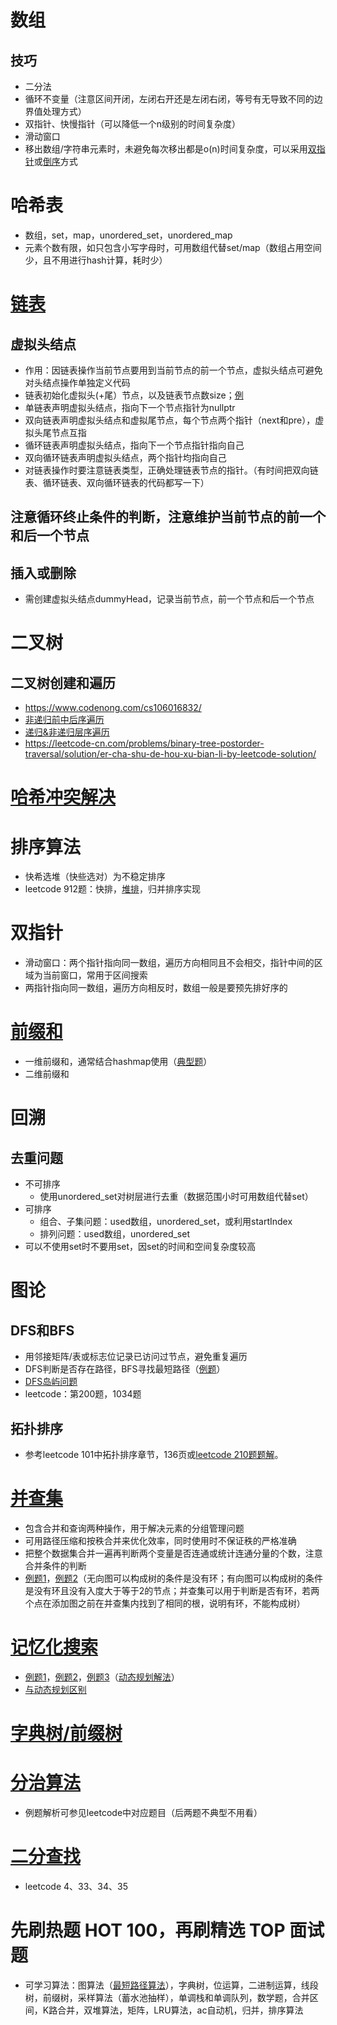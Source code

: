 # 数组
## 技巧
* 二分法
* 循环不变量（注意区间开闭，左闭右开还是左闭右闭，等号有无导致不同的边界值处理方式）
* 双指针、快慢指针（可以降低一个n级别的时间复杂度）
* 滑动窗口
* 移出数组/字符串元素时，未避免每次移出都是o(n)时间复杂度，可以采用[双指针](https://programmercarl.com/0027.%E7%A7%BB%E9%99%A4%E5%85%83%E7%B4%A0.html)或[倒序](https://github.com/youngyangyang04/leetcode-master/blob/master/problems/%E5%89%91%E6%8C%87Offer05.%E6%9B%BF%E6%8D%A2%E7%A9%BA%E6%A0%BC.md)方式
# 哈希表
* 数组，set，map，unordered_set，unordered_map
* 元素个数有限，如只包含小写字母时，可用数组代替set/map（数组占用空间少，且不用进行hash计算，耗时少）
# [链表](https://blog.csdn.net/ccblogger/article/details/81176338)
## 虚拟头结点
* 作用：因链表操作当前节点要用到当前节点的前一个节点，虚拟头结点可避免对头结点操作单独定义代码
* 链表初始化虚拟头(+尾）节点，以及链表节点数size；[例](https://github.com/youngyangyang04/leetcode-master/blob/master/problems/0707.%E8%AE%BE%E8%AE%A1%E9%93%BE%E8%A1%A8.md)
* 单链表声明虚拟头结点，指向下一个节点指针为nullptr
* 双向链表声明虚拟头结点和虚拟尾节点，每个节点两个指针（next和pre），虚拟头尾节点互指
* 循环链表声明虚拟头结点，指向下一个节点指针指向自己
* 双向循环链表声明虚拟头结点，两个指针均指向自己
* 对链表操作时要注意链表类型，正确处理链表节点的指针。（有时间把双向链表、循环链表、双向循环链表的代码都写一下）
## 注意循环终止条件的判断，注意维护当前节点的前一个和后一个节点
## 插入或删除
* 需创建虚拟头结点dummyHead，记录当前节点，前一个节点和后一个节点
# 二叉树
## 二叉树创建和遍历
* https://www.codenong.com/cs106016832/
* [非递归前中后序遍历](https://blog.csdn.net/zhangxiangDavaid/article/details/37115355)
* [递归&非递归层序遍历](https://blog.csdn.net/u013146882/article/details/72584312)
* https://leetcode-cn.com/problems/binary-tree-postorder-traversal/solution/er-cha-shu-de-hou-xu-bian-li-by-leetcode-solution/
# [哈希冲突解决](https://zhuanlan.zhihu.com/p/29520044)
# 排序算法
* 快希选堆（快些选对）为不稳定排序
* leetcode 912题：快排，[堆排](https://www.cnblogs.com/chengxiao/p/6129630.html)，归并排序实现
# 双指针
* 滑动窗口：两个指针指向同一数组，遍历方向相同且不会相交，指针中间的区域为当前窗口，常用于区间搜索
* 两指针指向同一数组，遍历方向相反时，数组一般是要预先排好序的
# [前缀和](https://juejin.cn/post/6944913393627168798)
* 一维前缀和，通常结合hashmap使用（[典型题](https://www.sohu.com/a/445342521_120437685)）
* 二维前缀和
# 回溯
## 去重问题
* 不可排序
  * 使用unordered_set对树层进行去重（数据范围小时可用数组代替set）
* 可排序
  * 组合、子集问题：used数组，unordered_set，或利用startIndex
  * 排列问题：used数组，unordered_set
* 可以不使用set时不要用set，因set的时间和空间复杂度较高
# 图论
## DFS和BFS
* 用邻接矩阵/表或标志位记录已访问过节点，避免重复遍历
* DFS判断是否存在路径，BFS寻找最短路径（[例题](https://github.com/youngyangyang04/leetcode-master/blob/master/problems/0127.%E5%8D%95%E8%AF%8D%E6%8E%A5%E9%BE%99.md)）
* [DFS岛屿问题](https://leetcode-cn.com/problems/number-of-islands/solution/dao-yu-lei-wen-ti-de-tong-yong-jie-fa-dfs-bian-li-/)
* leetcode：第200题，1034题
## 拓扑排序
* 参考leetcode 101中拓扑排序章节，136页或[leetcode 210题题解](https://leetcode-cn.com/problems/course-schedule-ii/solution/ke-cheng-biao-ii-by-leetcode-solution/)。
# [并查集](https://zhuanlan.zhihu.com/p/93647900)
* 包含合并和查询两种操作，用于解决元素的分组管理问题
* 可用路径压缩和按秩合并来优化效率，同时使用时不保证秩的严格准确
* 把整个数据集合并一遍再判断两个变量是否连通或统计连通分量的个数，注意合并条件的判断
* [例题1](https://github.com/youngyangyang04/leetcode-master/blob/master/problems/0684.%E5%86%97%E4%BD%99%E8%BF%9E%E6%8E%A5.md)，[例题2](https://github.com/youngyangyang04/leetcode-master/blob/master/problems/0685.%E5%86%97%E4%BD%99%E8%BF%9E%E6%8E%A5II.md)（无向图可以构成树的条件是没有环；有向图可以构成树的条件是没有环且没有入度大于等于2的节点；并查集可以用于判断是否有环，若两个点在添加图之前在并查集内找到了相同的根，说明有环，不能构成树）
# [记忆化搜索](https://blog.csdn.net/lovetaozibaby/article/details/121271551)
* [例题1](https://codeantenna.com/a/PPN5x2DlQT)，[例题2](https://www.codeleading.com/article/24555882656/)，[例题3](https://juejin.cn/post/6996508589732921380)（[动态规划解法](https://leetcode-cn.com/problems/out-of-boundary-paths/solution/chu-jie-de-lu-jing-shu-by-leetcode-solut-l9dw/)）
* [与动态规划区别](https://www.zhihu.com/question/60730045)
# [字典树/前缀树](https://leetcode-cn.com/problems/implement-trie-prefix-tree/solution/trie-tree-de-shi-xian-gua-he-chu-xue-zhe-by-huwt/)
# [分治算法](https://blog.csdn.net/hanx09/article/details/108277448)
* 例题解析可参见leetcode中对应题目（后两题不典型不用看）
# [二分查找](https://lesylin.com/2020/06/29/leetcode-%E4%BA%8C%E5%88%86%E6%9F%A5%E6%89%BE/#%E6%9F%A5%E5%88%B0%E7%AC%AC%E4%B8%80%E4%B8%AA%E5%A4%A7%E4%BA%8E%E7%BB%99%E5%AE%9A%E5%80%BC%E7%9A%84%E5%85%83%E7%B4%A0)
* leetcode 4、33、34、35
# 先刷热题 HOT 100，再刷精选 TOP 面试题
* 可学习算法：图算法（[最短路径算法](https://drrany.github.io/ShortestPathAlgorithm/)），字典树，位运算，二进制运算，线段树，前缀树，采样算法（蓄水池抽样），单调栈和单调队列，数学题，合并区间，K路合并，双堆算法，矩阵，LRU算法，ac自动机，归并，排序算法
